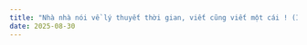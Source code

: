```yaml
---
title: "Nhà nhà nói về lý thuyết thời gian, viết cũng viết một cái ! (It's fun !!!!)"
date: 2025-08-30
---
```


